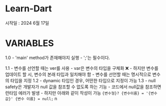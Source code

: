 # Learn-Dart
시작일 : 2024 6월 17일

# VARIABLES
1.0
        - 'main' method가 존재해야지 실행
        - ';'는 필수이다.
    
1.1
        - 변수를 선언할 때는 ver를 사용
            - var은 변수의 타입을 구체화 ❌
            - 하지만 변수를 업데이트 할 시, 변수의 본래 타입과 일치해야 함
        - 변수를 선언할 때는 명시적으로 변수의 타입을 지정
1.2
        - dynamic 타입인 경우, 어떤한 타입으로 지정이 가능
1.3
        - null safety은 개발자가 null 값을 참조할 수 없도록 하는 기능
        - 코드에서 null값을 참조하면 런타임 에러가 발생
        - 하지만 아래와 같이 작성이 가능
        ```
        {변수형}? {변수이름} = '{변수값}'
        {변수 이름} = null;
        ``` n 